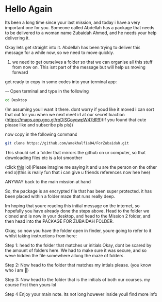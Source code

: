 # Hello Again

Its been a long time since your last mission, and today i have a very important one for you. Someone called Abdellah has a package that needs to be delivered to a woman name Zubaidah Ahmed, and he needs your help delivering it.

Okay lets get straight into it. Abdellah has been trying to deliver this message for a while now, so we need to move quickly.

1. we need to get ourselves a folder so that we can organise all this stuff from now on. This isnt part of the message but will help us moving forward

get ready to copy in some codes into your terminal app:

-- Open terminal and type in the following

```bash
cd Desktop
```

(Im assuming youll want it there. dont worry if youd like it moved i can sort that out for you when we next meet irl at our secret loaction (https://maps.app.goo.gl/rqDiSGoyqwpW47dR9)(if you found that cute please like and subscribe pls pls))

now copy in the following command

```bash
git clone https://github.com/amekhalfia04/ForZubaidah.git
```

This should set a folder that mirrors the github on ur computer, so that downloading files etc is a lot smoother

(click [this](https://youtu.be/-aaFi9QrS_Y?si=mneXkHDJiXtu3alg&t=74) lol)(Please imagine me saying it and u are the person on the other end x)(this is really fun that i can give u friends references now hee hee)

ANYWAY
back to the main mission at hand

So, the package is an encrypted file that has been super protected. it has been placed within a folder maze that runs really deep.

Im hoping that youre reading this initial message on the internet, so hopefully you have already done the steps above. Head to the folder we cloned and is now in your desktop, and head to the Mission 2 folder, and then head into the PACKAGE FOR ZUBAIDAH FOLDER.

Okay, so now you have the folder open in finder, youre going to refer to it whilst taking instructions from here:

Step 1: head to the folder that matches ur initials
Okay, dont be scared by the amount of folders here. We had to make sure it was secure, and so weve hidden the file somewhere allong the maze of folders.

Step 2: Now head to the folder that matches my intials please. (you know who i am 🫣)

Step 3: Now head to the folder that is the initials of both our courses. my course first then yours lol

Step 4 Enjoy your main note. Its not long however inside youll find more info
